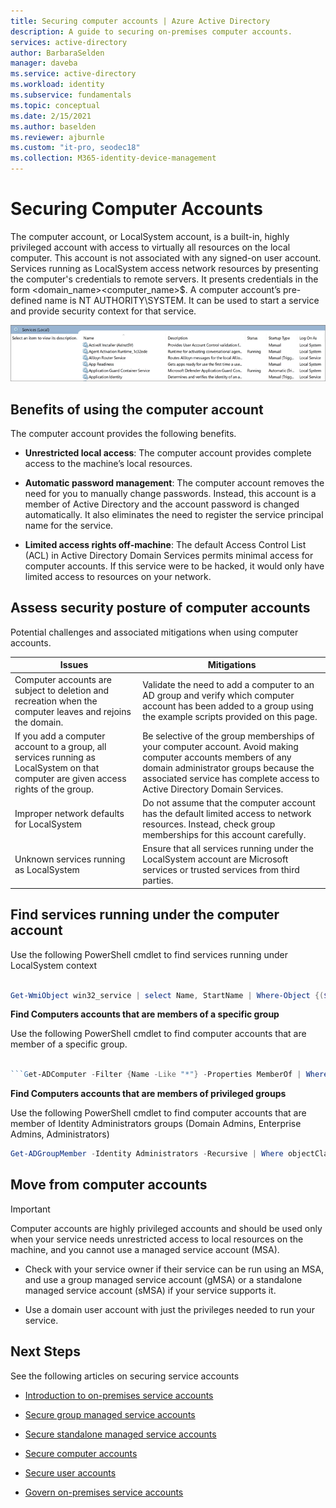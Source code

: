 ```yaml
---
title: Securing computer accounts | Azure Active Directory
description: A guide to securing on-premises computer accounts.
services: active-directory
author: BarbaraSelden
manager: daveba
ms.service: active-directory
ms.workload: identity
ms.subservice: fundamentals
ms.topic: conceptual
ms.date: 2/15/2021
ms.author: baselden
ms.reviewer: ajburnle
ms.custom: "it-pro, seodec18"
ms.collection: M365-identity-device-management
---
```


# Securing Computer Accounts

The computer account, or LocalSystem account, is a built-in, highly privileged account with access to virtually all resources on the local computer. This account is not associated with any signed-on user account. Services running as LocalSystem access network resources by presenting the computer's credentials to remote servers. It presents credentials in the form <domain_name>\<computer_name>$. A computer account’s pre-defined name is NT AUTHORITY\SYSTEM. It can be used to start a service and provide security context for that service.

![[Picture 4](.\media\securing-service-accounts\secure-computer-accounts-image-1.png)](.\media\securing-service-accounts\secure-computer-accounts-image-1.png)

## Benefits of using the computer account

The computer account provides the following benefits.

* **Unrestricted local access**: The computer account provides complete access to the machine’s local resources.

* **Automatic password management**: The computer account removes the need for you to manually change passwords. Instead, this account is a member of Active Directory and the account password is changed automatically. It also eliminates the need to register the service principal name for the service.

* **Limited access rights off-machine**: The default Access Control List (ACL) in Active Directory Domain Services permits minimal access for computer accounts. If this service were to be hacked, it would only have limited access to resources on your network.

## Assess security posture of computer accounts

Potential challenges and associated mitigations when using computer accounts. 

| Issues| Mitigations |
| - | - |
| Computer accounts are subject to deletion and recreation when the computer leaves and rejoins the domain.| Validate the need to add a computer to an AD group and verify which computer account has been added to a group using the example scripts provided on this page.| 
| If you add a computer account to a group, all services running as LocalSystem on that computer are given access rights of the group.| Be selective of the group memberships of your computer account. Avoid making computer accounts members of any domain administrator groups because the associated service has complete access to Active Directory Domain Services. |
| Improper network defaults for LocalSystem| Do not assume that the computer account has the default limited access to network resources. Instead, check group memberships for this account carefully. |
| Unknown services running as LocalSystem| Ensure that all services running under the LocalSystem account are Microsoft services or trusted services from third parties. |


## Find services running under the computer account

Use the following PowerShell cmdlet to find services running under LocalSystem context

```powershell

Get-WmiObject win32_service | select Name, StartName | Where-Object {($_.StartName -eq "LocalSystem")}
```

**Find Computers accounts that are members of a specific group**

Use the following PowerShell cmdlet to find computer accounts that are member of a specific group.

```powershell

```Get-ADComputer -Filter {Name -Like "*"} -Properties MemberOf | Where-Object {[STRING]$_.MemberOf -like "Your_Group_Name_here*"} | Select Name, MemberOf
```

**Find Computers accounts that are members of privileged groups**

Use the following PowerShell cmdlet to find computer accounts that are member of Identity Administrators groups (Domain Admins, Enterprise Admins, Administrators)

```powershell
Get-ADGroupMember -Identity Administrators -Recursive | Where objectClass -eq "computer"
```
## Move from computer accounts

> [!IMPORTANT]
> Computer accounts are highly privileged accounts and should  be used only when your service needs unrestricted access to local resources on the machine, and you cannot use a managed service account (MSA).

* Check with your service owner if their service can be run using an MSA, and use a group managed service account (gMSA) or a standalone managed service account (sMSA) if your service supports it.

* Use a domain user account with just the privileges needed to run your service.

## Next Steps 

See the following articles on securing service accounts

* [Introduction to on-premises service accounts](service-accounts-on-premises.md)

* [Secure group managed service accounts](service-accounts-group-managed.md)

* [Secure standalone managed service accounts](service-accounts-standalone-managed.md)

* [Secure computer accounts](service-accounts-computer.md)

* [Secure user accounts](service-accounts-user-on-premises.md)

* [Govern on-premises service accounts](service-accounts-govern-on-premises.md)

 

 
